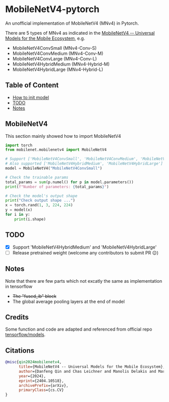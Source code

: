 # MobileNetV4-pytorch
An unofficial implementation of MobileNetV4 (MNv4) in Pytorch. <br />

There are 5 types of MNv4 as indicated in the <a href="https://arxiv.org/abs/2404.10518">MobileNetV4 -- Universal Models for the Mobile Ecosystem</a>, e.g. 
- MobileNetV4ConvSmall (MNv4-Conv-S)
- MobileNetV4ConvMedium (MNv4-Conv-M)
- MobileNetV4ConvLarge (MNv4-Conv-L)
- MobileNetV4HybridMedium (MNv4-Hybrid-M)
- MobileNetV4HybridLarge (MNv4-Hybrid-L)

## Table of Content
- [How to init model](#mobilenetv4)
- [TODO](#todo)
- [Notes](#notes)

## MobileNetV4
This section mainly showed how to import MobileNetV4

```python
import torch
from mobilenet.mobilenetv4 import MobileNetV4

# Support ['MobileNetV4ConvSmall', 'MobileNetV4ConvMedium', 'MobileNetV4ConvLarge']
# Also supported ['MobileNetV4HybridMedium', 'MobileNetV4HybridLarge']
model = MobileNetV4("MobileNetV4ConvSmall")

# Check the trainable params
total_params = sum(p.numel() for p in model.parameters())
print(f"Number of parameters: {total_params}")

# Check the model's output shape
print("Check output shape ...")
x = torch.rand(1, 3, 224, 224)
y = model(x)
for i in y:
    print(i.shape)
```

## TODO
- [x] Support 'MobileNetV4HybridMedium' and 'MobileNetV4HybridLarge'
- [ ] Release pretrained weight (welcome any contributors to submit PR 😉)

## Notes
Note that there are few parts which not excatly the same as implementation in tensorflow 
- <del> The "fused_ib" block <del> 
- The global average pooling layers at the end of model

## Credits
Some function and code are adapted and referenced from official repo <a href="https://github.com/tensorflow/models/blob/master/official/vision/modeling/backbones/mobilenet.py">tensorflow/models</a>.

## Citations
```bibtex
@misc{qin2024mobilenetv4,
      title={MobileNetV4 -- Universal Models for the Mobile Ecosystem}, 
      author={Danfeng Qin and Chas Leichner and Manolis Delakis and Marco Fornoni and Shixin Luo and Fan Yang and Weijun Wang and Colby Banbury and Chengxi Ye and Berkin Akin and Vaibhav Aggarwal and Tenghui Zhu and Daniele Moro and Andrew Howard},
      year={2024},
      eprint={2404.10518},
      archivePrefix={arXiv},
      primaryClass={cs.CV}
}
```
